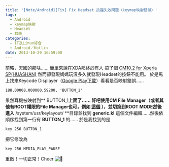```yaml
---
title: '[Note/Android][Fix] Fix Headset 按鍵失效問題（keymap映射錯誤）'
tags:
  - Android
  - keymap映射
  - Headset
  - 耳機
categories:
  - IT及Linux綜合
  - Android／Kotlin
date: 2013-10-29 16:59:00
---
```


前略，天國的那啥……
簡單來說在XDA那終於有人 搞了個 [CM10.2 for Xperia SP(HUASHAN)](http://forum.xda-developers.com/showpost.php?p=46893265&#038;postcount=253) 然而卻發現媽媽玩沒多久就發現Headset的按鈕不能用。
於是馬上找來Keycode Displayer（[Google Play下載](https://play.google.com/store/apps/details?id=jp.ne.neko.freewing.KeyCodeDisp)）看看是否映射錯誤……

`188,00008,000000,59200, 'BUTTON_1'`

果然耳機被映射到** BUTTON_1**上面了……
好吧使用CM File Manager（或者其他有ROOT權限的File Manager也可，例如 [這個](https://play.google.com/store/apps/details?id=com.jrummy.root.browserfree) ），並切換到ROOT MODE然後進入** /system/usr/keylayout/ **目錄並找到 **generic.kl** 這個文件編輯……然後依順序找到第一行有 **BUTTON_1** 的……
於是我找到的是

`key 256 BUTTON_1`

把它修改為

`key 256 MEDIA_PLAY_PAUSE`

重啟！一切正常！Cheer ![🙂](https://s.w.org/images/core/emoji/2.4/72x72/1f642.png)
